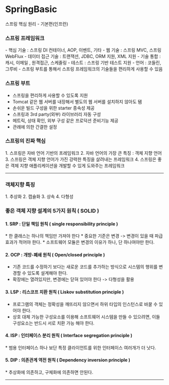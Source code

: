 # SpringBasic
스프링 핵심 원리 - 기본편(인프런)


<h3>스프링 프레임워크</h3>
 - 핵심 기술 : 스프링 DI 컨테이너, AOP, 이벤트, 기타
 - 웹 기술 : 스프링 MVC, 스프링 WebFlux
 - 데이터 접근 기술 : 트랜잭션, JDBC, ORM 지원, XML 지원
 - 기술 통합 : 캐시, 이메일 , 원격접근, 스케줄링
 - 테스트 : 스프링 기반 테스트 지원
 - 언어 : 코들린, 그루비
 - 스프링 부트를 통해서 스프링 프레임워크의 기술들을 편리하게 사용할 수 있음


<h3>스프링 부트</h3>

- 스프링을 편리하게 사용할 수 있도록 지원
- Tomcat 같은 웹 서버를 내장해서 별도의 웹 서버를 설치하지 않아도 됌
- 손쉬운 빌드 구성을 위한 starter 종속성 제공
- 스프링과 3rd party(외부) 라이브러리 자동 구성
- 메트릭, 상태 확인, 외부 구성 같은 프로덕션 준비기능 제공
- 관례에 의한 간결한 설정

<h3>스프링의 진짜 핵심</h3>
 1. 스프링은 자바 언어 기반의 프레임워크
 2. 자바 언어의 가장 큰 특징 : 객체 지향 언어
 3. 스프링은 객체 지향 언어가 가진 강력한 특징을 살려내는 프레임워크
 4. 스프링은 좋은 객체 지향 애플리케이션을 개발할 수 있게 도와주는 프레임워크


<hr>

<h3>객체지향 특징</h3>
 1. 추상화
 2. 캡슐화
 3. 상속
 4. 다형성
    

<h3>좋은 객체 지향 설계의 5가지 원칙 ( SOLID ) </h3>

<h4>1. SRP : 단일 책임 원칙 ( single responsibility principle )</h4>
   * 한 클래스는 하나의 책임만 가져야 한다
   * 중요한 기준은 변경 -> 변경이 있을 때 파급효과가 적어야 한다.
   * 소프트웨어 모듈은 변경의 이유가 하나, 단 하나여야만 한다.    

<h4>2. OCP : 개방-폐쇄 원칙 ( Open/closed principle )</h4>

   * 기존 코드를 수정하기 보다는 새로운 코드를 추가하는 방식으로 시스템의 행위를 변경할 수 있도록 설계해야 한다.
   * 확장에는 열려있지만, 변경에는 닫혀 있어야 한다 -> 다형성을 활용

<h4>3. LSP : 리스코프 치환 원칙 ( Liskov substitution principle )</h4>

  * 프로그램의 객체는 정확성을 깨뜨리지 않으면서 하위 타입의 인스턴스로 바꿀 수 있어야 한다.
  * 상호 대체 가능한 구성요소를 이용해 소프트웨어 시스템을 만들 수 있으려면, 이들 구성요소는 반드시 서로 치환 가능 해야 한다.

<h4>4. ISP : 인터페이스 분리 원칙 ( Interface segregation principle )</h4>
  * 범용 인터페이스 하나 보단 특정 클라이언트를 위한 인터페이스 여러개가 더 낫다.

<h4>5. DIP : 의존관계 역전 원칙 ( Dependency inversion principle )</h4>
 * 추상화에 의존하고, 구체화에 의존하면 안된다.


<hr>




